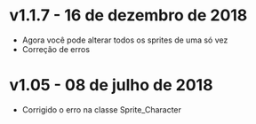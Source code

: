 # v1.1.7 - 16 de dezembro de 2018
- Agora você pode alterar todos os sprites de uma só vez
- Correção de erros

# v1.05 - 08 de julho de 2018
- Corrigido o erro na classe Sprite_Character
